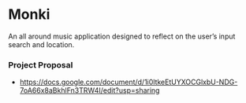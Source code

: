 # Monki
An all around music application designed to reflect on the user’s input search and location.

### Project Proposal
* https://docs.google.com/document/d/1i0ltkeEtUYXOCGlxbU-NDG-7oA66x8aBkhlFn3TRW4I/edit?usp=sharing